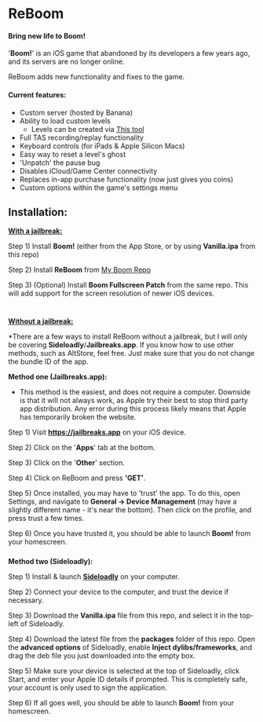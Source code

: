 # ReBoom
#### Bring new life to Boom!

'**Boom!**' is an iOS game that abandoned by its developers a few years ago, and its servers are no longer online.

ReBoom adds new functionality and fixes to the game.

#### Current features:
- Custom server (hosted by Banana)
- Ability to load custom levels
	- Levels can be created via [This tool](https://github.com/lachylegend/Boom-Level-Editor)
- Full TAS recording/replay functionality
- Keyboard controls (for iPads & Apple Silicon Macs)
- Easy way to reset a level's ghost
- 'Unpatch' the pause bug
- Disables iCloud/Game Center connectivity
- Replaces in-app purchase functionality (now just gives you coins)
- Custom options within the game's settings menu

## Installation:
<ins>**With a jailbreak:**</ins>

Step 1) Install **Boom!** (either from the App Store, or by using **Vanilla.ipa** from this repo)

Step 2) Install **ReBoom** from [My Boom Repo](https://boom.icrazeios.com/)

Step 3) (Optional) Install **Boom Fullscreen Patch** from the same repo. This will add support for the screen resolution of newer iOS devices.

#

<ins>**Without a jailbreak:**</ins>

*There are a few ways to install ReBoom without a jailbreak, but I will only be covering **Sideloadly**/**Jailbreaks.app**. If you know how to use other methods, such as AltStore, feel free. Just make sure that you do not change the bundle ID of the app.

**Method one (Jailbreaks.app):**

- This method is the easiest, and does not require a computer. Downside is that it will not always work, as Apple try their best to stop third party app distribution. Any error during this process likely means that Apple has temporarily broken the website.
		
Step 1) Visit **https://jailbreaks.app** on your iOS device.

Step 2) Click on the '**Apps**' tab at the bottom.

Step 3) Click on the '**Other**' section.

Step 4) Click on ReBoom and press **'GET'**.

Step 5) Once installed, you may have to 'trust' the app. To do this, open Settings, and navigate to **General -> Device Management** (may have a slightly different name - it's near the bottom). Then click on the profile, and press trust a few times.

Step 6) Once you have trusted it, you should be able to launch **Boom!** from your homescreen.

###

**Method two (Sideloadly):**

Step 1) Install & launch [**Sideloadly**](https://sideloadly.io/#download) on your computer.

Step 2) Connect your device to the computer, and trust the device if necessary.

Step 3) Download the **Vanilla.ipa** file from this repo, and select it in the top-left of Sideloadly.
    
Step 4) Download the latest file from the **packages** folder of this repo. Open the **advanced options** of Sideloadly, enable **Inject dylibs/frameworks**, and drag the deb file you just downloaded into the empty box.

Step 5) Make sure your device is selected at the top of Sideloadly, click Start, and enter your Apple ID details if prompted. This is completely safe, your account is only used to sign the application.

Step 6) If all goes well, you should be able to launch **Boom!** from your homescreen.